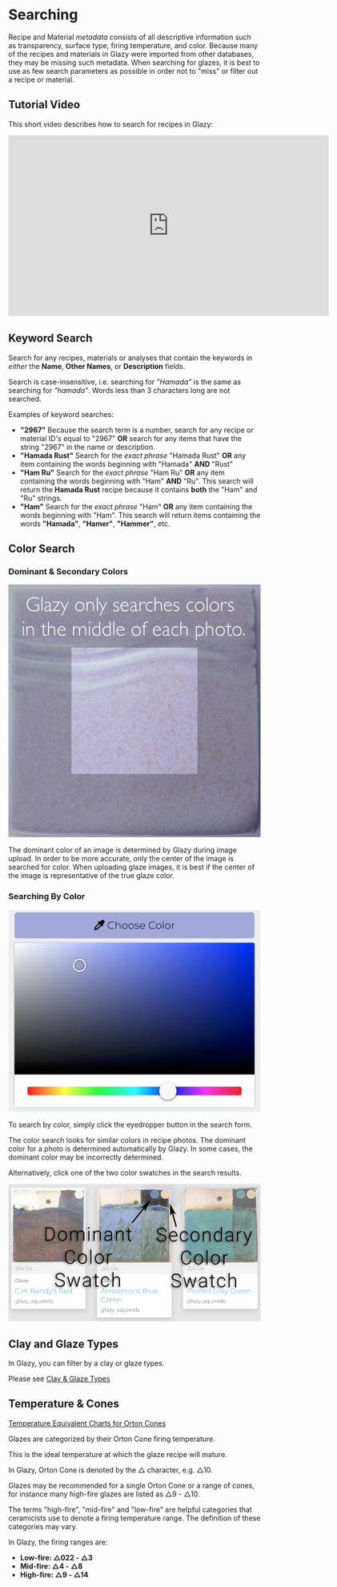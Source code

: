 # Searching

Recipe and Material *metadata* consists of all descriptive information such as transparency, surface type, firing temperature, and color.  Because many of the recipes and materials in Glazy were imported from other databases, they may be missing such metadata.  When searching for glazes, it is best to use as few search parameters as possible in order not to "miss" or filter out a recipe or material.

## Tutorial Video

This short video describes how to search for recipes in Glazy:

<iframe width="640" height="360" src="https://www.youtube.com/embed/HAH-7QU-TM8" frameborder="0" allow="accelerometer; autoplay; encrypted-media; gyroscope; picture-in-picture" allowfullscreen></iframe>

## Keyword Search

Search for any recipes, materials or analyses that contain the keywords in *either* the **Name**, **Other Names**, or **Description** fields.

Search is case-insensitive, i.e. searching for *"Hamada"* is the same as searching for *"hamada"*.  Words less than 3 characters long are not searched.

Examples of keyword searches:

 * **"2967"**
 Because the search term is a number, search for any recipe or material ID's equal to "2967"
**OR** search for any items that have the string "2967" in the name or description.
 * **"Hamada Rust"**
 Search for the *exact phrase* "Hamada Rust" **OR** any item containing the words beginning with "Hamada" **AND** "Rust"
 * **"Ham Ru"**
 Search for the *exact phrase* "Ham Ru" **OR** any item containing the words beginning with "Ham" **AND** "Ru". This search will return the **Hamada Rust** recipe because it contains **both** the "Ham" and "Ru" strings.
 * **"Ham"**  Search for the *exact phrase* "Ham" **OR** any item containing the words beginning with "Ham".  This search will return items containing the words **"Hamada"**, **"Hamer"**, **"Hammer"**, etc.

## Color Search

### Dominant & Secondary Colors

![Dominant Color Search](./img/dominant.jpg)

The dominant color of an image is determined by Glazy during image upload.
In order to be more accurate, only the center of the image is searched for color.
When uploading glaze images, it is best if the center of the image is representative of the true glaze color.

### Searching By Color

![Color Picker](./img/colorpicker.png)

To search by color, simply click the eyedropper button in the search form.

The color search looks for similar colors in recipe photos.
The dominant color for a photo is determined automatically by Glazy.
In some cases, the dominant color may be incorrectly determined.

Alternatively, click one of the two color swatches in the search results.

![Color Swatches](./img/dominantsecondary.jpg)

## Clay and Glaze Types

In Glazy, you can filter by a clay or glaze types.

Please see [Clay & Glaze Types](/concepts/types/)


## Temperature & Cones

<a href="/concepts/temperature/">Temperature Equivalent Charts for Orton Cones</a>

Glazes are categorized by their Orton Cone firing temperature.

This is the ideal temperature at which the glaze recipe will mature.

In Glazy, Orton Cone is denoted by the △ character, e.g. △10.

Glazes may be recommended for a single Orton Cone or a range of cones,
for instance many high-fire glazes are listed as △9 - △10.

The terms "high-fire", "mid-fire" and "low-fire" are helpful categories that ceramicists use
to denote a firing temperature range.  The definition of these categories may vary.

In Glazy, the firing ranges are:
* **Low-fire: △022 - △3**
* **Mid-fire: △4 - △8**
* **High-fire: △9 - △14**
